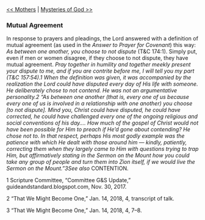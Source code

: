 [<< Mothers](Mothers)  |  [Mysteries of God >>](Mysteries%20of%20God)

### Mutual Agreement
In response to prayers and pleadings, the Lord answered with a definition of mutual agreement (as used in the *Answer to Prayer for Covenant*) this way: *As between one another, you choose to not dispute* (T&C 174:1). Simply put, even if men or women disagree, if they choose to not dispute, they have mutual agreement. *Pray together in humility and together meekly present your dispute to me, and if you are contrite before me, I will tell you my part *(T&C 157:54).1 When the definition was given, it was accompanied by the realization the Lord could have disputed every day of His life with someone. He deliberately chose to not contend. He was not an argumentative personality.2 “As between one another (that is, every one of us because every one of us is involved in a relationship with one another) you choose [to not dispute]. Mind you, Christ could have disputed, he could have corrected, he could have challenged every one of the ongoing religious and social conventions of his day…. How much of the gospel of Christ would not have been possible for Him to preach if He’d gone about contending? He chose not to. In that respect, perhaps His most godly example was the patience with which He dealt with those around him — kindly, patiently, correcting them when they largely came to Him with questions trying to trap Him, but affirmatively stating in the Sermon on the Mount how you could take any group of people and turn them into Zion itself, if we would live the Sermon on the Mount.”3*See also* CONTENTION.



1 Scripture Committee, “Committee G&S Update,” guideandstandard.blogspot.com, Nov. 30, 2017.


2 “That We Might Become One,” Jan. 14, 2018, 4, transcript of talk.


3 “That We Might Become One,” Jan. 14, 2018, 4, 7–8.